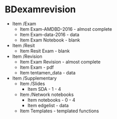 # BDexamrevision

* Item /Exam
	* Item Exam-AMDBD-2016 - almost complete
	* Item Exam-data-2016 - data
    * Item Exam Notebook - blank
* Item /Resit
	* Item Resit Exam - blank
* Item /Revision
    * Item Exam Revision - almost complete
    * Item Exam - pdf
    * Item tentamen_data - data
* Item /Supplementary
    * Item /Slides
    	* Item SDA - 1 - 4
    * Item /Network notebooks
    	* Item notebooks - 0 - 4
    	* Item edgelist - data
    * Item Templates - templated functions